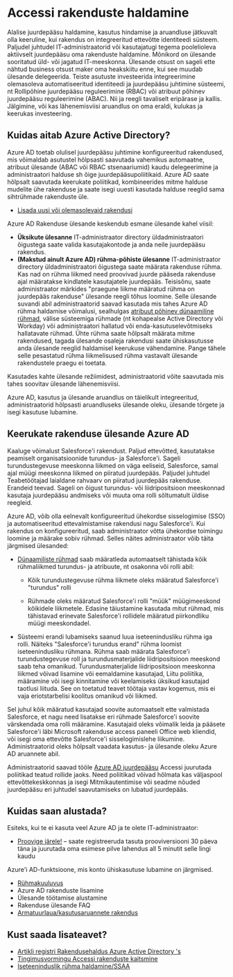 <properties
  pageTitle="Rakenduste Azure AD kaudu juurdepääsu haldamine |  Microsoft Azure'i"
  description="Kirjeldab, kuidas Azure Active Directory võimaldab asutustel määrata rakendusi, millele igal kasutajal on juurdepääs."
  services="active-directory"
  documentationCenter=""
  authors="femila"
  manager="femila"
  editor=""/>

 <tags
  ms.service="active-directory"
  ms.workload="identity"
  ms.tgt_pltfrm="na"
  ms.devlang="na"
  ms.topic="article"
  ms.date="10/13/2016"
  ms.author="femila"/>


# <a name="managing-access-to-apps"></a>Accessi rakenduste haldamine

Alalise juurdepääsu haldamine, kasutus hindamise ja aruandluse jätkuvalt olla keeruline, kui rakendus on integreeritud ettevõtte identiteedi süsteem. Paljudel juhtudel IT-administraatorid või kasutajatugi tegema poolelioleva aktiivselt juurdepääsu oma rakenduste haldamine. Mõnikord on ülesande sooritatud üld- või jagatud IT-meeskonna. Ülesande otsust on sageli ette nähtud business otsust maker oma heakskiitu enne, kui see muudab ülesande delegeerida.  Teiste asutuste investeerida integreerimine olemasoleva automatiseeritud identiteedi ja juurdepääsu juhtimine süsteemi, nt Rollipõhine juurdepääsu reguleerimine (RBAC) või atribuut põhinev juurdepääsu reguleerimine (ABAC). Nii ja reegli tavaliselt eripärase ja kallis. Jälgimine, või kas lähenemisviisi aruandlus on oma eraldi, kulukas ja keerukas investeering.

## <a name="how-does-azure-active-directory-help"></a>Kuidas aitab Azure Active Directory?

 Azure AD toetab olulisel juurdepääsu juhtimine konfigureeritud rakendused, mis võimaldab asutustel hõlpsasti saavutada vahemikus automaatne, atribuut ülesande (ABAC või RBAC stsenaariumid) kaudu delegeerimine ja administraatori halduse sh õige juurdepääsupoliitikaid. Azure AD saate hõlpsalt saavutada keerukate poliitikad, kombineerides mitme halduse mudelite ühe rakenduse ja saate isegi uuesti kasutada halduse reeglid sama sihtrühmade rakenduste üle.

 - [Lisada uusi või olemasolevaid rakendusi](active-directory-sso-integrate-saas-apps.md)


 Azure AD Rakenduse ülesande keskendub esmane ülesande kahel viisil:

- **Üksikute ülesanne** IT-administraator directory üldadministraatori õigustega saate valida kasutajakontode ja anda neile juurdepääsu rakendus.
- **(Makstud ainult Azure AD) rühma-põhiste ülesanne** IT-administraator directory üldadministraatori õigustega saate määrata rakenduse rühma. Kas nad on rühma liikmed need proovivad juurde pääseda rakenduse ajal määratakse kindlatele kasutajatele juurdepääs. Teisisõnu, saate administraator märkides "praegune liikme määratud rühma on juurdepääs rakenduse" ülesande reegli tõhus loomine. Selle ülesande suvandi abil administraatorid saavad kasutada mis tahes Azure AD rühma haldamise võimalusi, sealhulgas [atribuut põhinev dünaamiline rühmad](active-directory-accessmanagement-manage-groups.md), välise süsteemiga rühmade (nt kohapealse Active Directory või Workday) või administraatori hallatud või enda-kasutuselevõtmiseks hallatavate rühmad. Ühte rühma saate hõlpsalt määrata mitme rakendused, tagada ülesande osaleja rakendusi saate ühiskasutusse anda ülesande reeglid haldamisel keerukuse vähendamine. Pange tähele selle pesastatud rühma liikmelisused rühma vastavalt ülesande rakendustele praegu ei toetata.

Kasutades kahte ülesande režiimidest, administraatorid võite saavutada mis tahes soovitav ülesande lähenemisviisi.

Azure AD, kasutus ja ülesande aruandlus on täielikult integreeritud, administraatorid hõlpsasti aruandluseks ülesande oleku, ülesande tõrgete ja isegi kasutuse lubamine.

## <a name="complex-application-assignment-with-azure-ad"></a>Keerukate rakenduse ülesande Azure AD

Kaaluge võimalust Salesforce'i rakendust. Paljud ettevõtted, kasutatakse peamiselt organisatsioonide turundus- ja Salesforce'i. Sageli turundustegevuse meeskonna liikmed on väga eeliseid, Salesforce, samal ajal müügi meeskonna liikmed on piiratud juurdepääs. Paljudel juhtudel Teabetöötajad laialdane rahvaarv on piiratud juurdepääs rakenduse. Erandeid teevad. Sageli on õigust turundus- või liidripositsioon meeskonnad kasutaja juurdepääsu andmiseks või muuta oma rolli sõltumatult üldise reegleid.

Azure AD, võib olla eelnevalt konfigureeritud ühekordse sisselogimise (SSO) ja automatiseeritud ettevalmistamise rakendusi nagu Salesforce'i. Kui rakendus on konfigureeritud, saab administraator võtta ühekordse toimingu loomine ja määrake sobiv rühmad. Selles näites administraator võib täita järgmised ülesanded:

- [Dünaamiliste rühmad](active-directory-accessmanagement-manage-groups.md) saab määratleda automaatselt tähistada kõik rühmaliikmed turundus- ja atribuute, nt osakonna või rolli abil:

    - Kõik turundustegevuse rühma liikmete oleks määratud Salesforce'i "turundus" rolli

    - Rühmade oleks määratud Salesforce'i rolli "müük" müügimeeskond kõikidele liikmetele. Edasine täiustamine kasutada mitut rühmad, mis tähistavad erinevate Salesforce'i rollidele määratud piirkondliku müügi meeskondadel.

- Süsteemi erandi lubamiseks saanud luua iseteenindusliku rühma iga rolli. Näiteks "Salesforce'i turundus erand" rühma loomist iseteenindusliku rühmana. Rühma saab määrata Salesforce'i turundustegevuse roll ja turundusmaterjalide liidripositsioon meeskond saab teha omanikud. Turundusmaterjalide liidripositsioon meeskonna liikmed võivad lisamine või eemaldamine kasutajad, Liitu poliitika, määramine või isegi kinnitamine või keelamiseks üksikud kasutajad taotlusi liituda. See on toetatud teavet töötaja vastav kogemus, mis ei vaja eriotstarbelisi koolitus omanikud või liikmed.

Sel juhul kõik määratud kasutajad soovite automaatselt ette valmistada Salesforce, et nagu need lisatakse eri rühmade Salesforce'i soovite värskendada oma rolli määramine. Kasutajaid oleks võimalik leida ja pääsete Salesforce'i läbi Microsoft rakenduse access paneeli Office web kliendid, või isegi oma ettevõtte Salesforce'i sisselogimislehe liikumine. Administraatorid oleks hõlpsalt vaadata kasutus- ja ülesande oleku Azure AD aruannete abil.

Administraatorid saavad tööle [Azure AD juurdepääsu](active-directory-conditional-access.md) Accessi juurutada poliitikad teatud rollide jaoks. Need poliitikad võivad hõlmata kas väljaspool ettevõttekeskkonnas ja isegi Mitmikautentimise või seadme nõuded juurdepääsu eri juhtudel saavutamiseks on lubatud juurdepääs.

## <a name="how-can-i-get-started"></a>Kuidas saan alustada?

Esiteks, kui te ei kasuta veel Azure AD ja te olete IT-administraator:

 - [Proovige järele!](https://azure.microsoft.com/trial/get-started-active-directory/) – saate registreeruda tasuta prooviversiooni 30 päeva täna ja juurutada oma esimese pilve lahendus all 5 minutit selle lingi kaudu

Azure'i AD-funktsioone, mis konto ühiskasutuse lubamine on järgmised.

- [Rühmakuuluvus](active-directory-accessmanagement-self-service-group-management.md)
- Azure AD rakenduste lisamine
- Ülesande töötamise alustamine
- Rakenduse ülesande FAQ
- [Armatuurlaua/kasutusaruannete rakendus](active-directory-passwords-get-insights.md)

## <a name="where-can-i-learn-more"></a>Kust saada lisateavet?

- [Artikli registri Rakendusehaldus Azure Active Directory 's](active-directory-apps-index.md)
- [Tingimusvormingu Accessi rakenduste kaitsmine](active-directory-conditional-access.md)
- [Iseteeninduslik rühma haldamine/SSAA](active-directory-accessmanagement-self-service-group-management.md)

